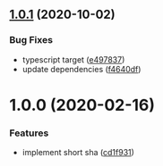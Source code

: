 ## [1.0.1](https://github.com/allenevans/short-sha/compare/v1.0.0...v1.0.1) (2020-10-02)


### Bug Fixes

* typescript target ([e497837](https://github.com/allenevans/short-sha/commit/e4978377dc7b0b08480e460c7538d5c4bdd77c1b))
* update dependencies ([f4640df](https://github.com/allenevans/short-sha/commit/f4640df5176fa07f7222bb0168eca67528689f75))

# 1.0.0 (2020-02-16)


### Features

* implement short sha ([cd1f931](https://github.com/allenevans/short-sha/commit/cd1f931cbda5b3d7710948622bce671343e60331))
